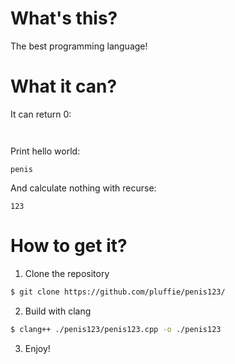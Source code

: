 # What's this?
The best programming language!

# What it can?
It can return 0:
```
 
```

Print hello world:
```
penis
```

And calculate nothing with recurse:
```
123
```

# How to get it?
1. Clone the repository
```sh
$ git clone https://github.com/pluffie/penis123/
```
2. Build with clang
```sh
$ clang++ ./penis123/penis123.cpp -o ./penis123
```
3. Enjoy!
